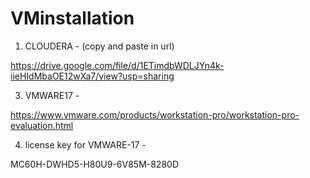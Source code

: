 # VMinstallation


1. CLOUDERA - (copy and paste in url)

https://drive.google.com/file/d/1ETimdbWDLJYn4k-iieHIdMbaOE12wXa7/view?usp=sharing


3. VMWARE17 -

https://www.vmware.com/products/workstation-pro/workstation-pro-evaluation.html



4. license key for VMWARE-17 -

MC60H-DWHD5-H80U9-6V85M-8280D
